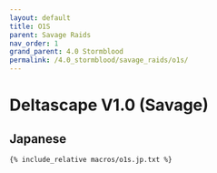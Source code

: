 ```yaml
---
layout: default
title: O1S
parent: Savage Raids
nav_order: 1
grand_parent: 4.0 Stormblood
permalink: /4.0_stormblood/savage_raids/o1s/
---
```


# Deltascape V1.0 (Savage)

## Japanese
```
{% include_relative macros/o1s.jp.txt %}
```

